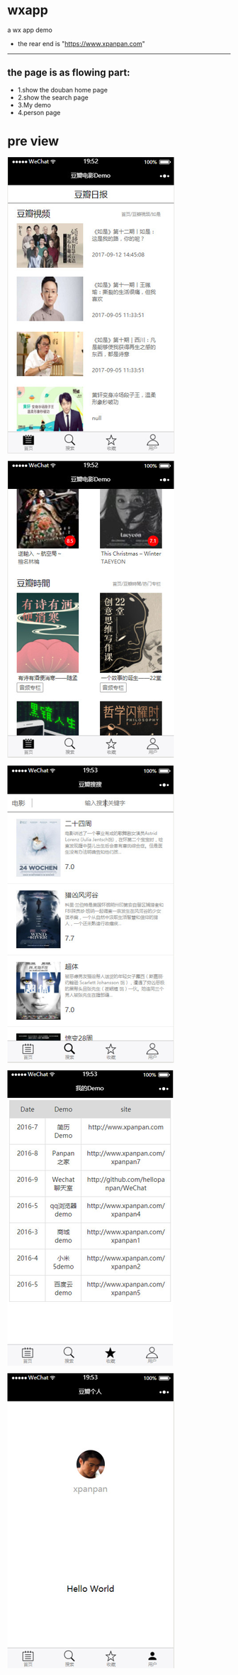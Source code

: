 # wxapp
a wx app demo
- the rear end is "https://www.xpanpan.com"

---

## the page is as flowing part:
- 1.show the douban home page
- 2.show the search page
- 3.My demo 
- 4.person page

# pre view
 ![image](https://raw.githubusercontent.com/hellopanpan/wxapp/develop/demopic/2017-12-27_195221.jpg)
 
 ![image](https://raw.githubusercontent.com/hellopanpan/wxapp/develop/demopic/2017-12-27_195249.jpg)
 
 ![image](https://raw.githubusercontent.com/hellopanpan/wxapp/develop/demopic/2017-12-27_195322.jpg)
 
 ![image](https://raw.githubusercontent.com/hellopanpan/wxapp/develop/demopic/2017-12-27_195343.jpg)
 
  ![image](https://raw.githubusercontent.com/hellopanpan/wxapp/develop/demopic/2017-12-27_195356.jpg)

